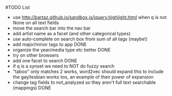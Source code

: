 #TODO List

- use http://bartaz.github.io/sandbox.js/jquery.highlight.html when q is not None on all text fields
- move the search bar into the nav bar
- add artist name as a facet (and other categorical types)
- use auto-complete on search box from sum of all tags (maybe!)
- add major/minor tags to app DONE
- organize the year/media type etc better DONE
- try on other browsers
- add one facet to search DONE
- if q is a synset we need to NOT do fuzzy search
- "taboo" only matches 2 works, word2vec should expand this to include the gay/lesbian works too,
  an example of their power of expansion
- change tag fields to not_analyzed so they aren't full text searchable (mappings) DONE
